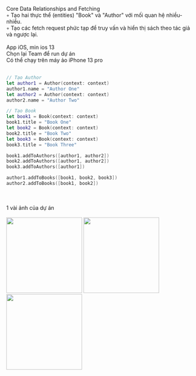 Core Data Relationships and Fetching<br/>
◦ Tạo hai thực thể (entities) "Book" và "Author" với mối quan hệ nhiều-nhiều.<br/>
◦ Tạo các fetch request phức tạp để truy vấn và hiển thị sách theo tác giả và ngược lại.<br/>
<br>
App iOS, min ios 13<br/>
Chọn lại Team để run dự án<br/>
Có thể chạy trên máy ảo iPhone 13 pro<br/>
<br>
```swift
// Tạo Author
let author1 = Author(context: context)
author1.name = "Author One"
let author2 = Author(context: context)
author2.name = "Author Two"

// Tạo Book
let book1 = Book(context: context)
book1.title = "Book One"
let book2 = Book(context: context)
book2.title = "Book Two"
let book3 = Book(context: context)
book3.title = "Book Three"

book1.addToAuthors([author1, author2])
book2.addToAuthors([author1, author2])
book3.addToAuthors([author1])

author1.addToBooks([book1, book2, book3])
author2.addToBooks([book1, book2])
```
<br>
<br>
1 vài ảnh của dự án<br>
<br>
<img src="https://github.com/user-attachments/assets/abb93cc5-205f-4f8f-9d04-8175f507760f" width="200" />
<img src="https://github.com/user-attachments/assets/15b78656-7e98-4a66-af33-800167cf0f61" width="200" />
<img src="https://github.com/user-attachments/assets/92d8919a-1599-4988-ab4e-0ea43ec00f05" width="200" />
